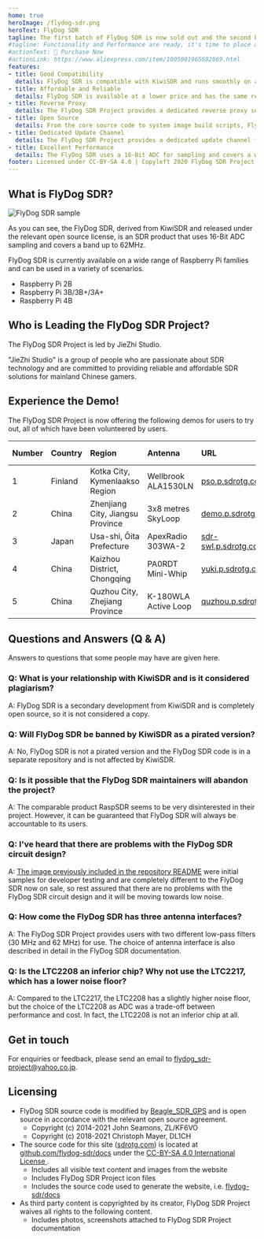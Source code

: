 ```yaml
---
home: true
heroImage: /flydog-sdr.png
heroText: FlyDog SDR
tagline: The first batch of FlyDog SDR is now sold out and the second batch will be available soon...
#tagline: Functionality and Performance are ready, it's time to place an order.
#actionText: 🛒 Purchase Now
#actionLink: https://www.aliexpress.com/item/1005001965682869.html
features:
- title: Good Compatibility
  details: FlyDog SDR is compatible with KiwiSDR and runs smoothly on a wide range of Raspberry Pi ARM based computer.
- title: Affordable and Reliable
  details: FlyDog SDR is available at a lower price and has the same reliability as KiwiSDR.
- title: Reverse Proxy
  details: The FlyDog SDR Project provides a dedicated reverse proxy server for external access to FlyDog SDR through the intranet and is configured with Content Delivery Network global acceleration.
- title: Open Source
  details: From the core source code to system image build scripts, FlyDog SDR is open source, leaving no malware and backdoors.
- title: Dedicated Update Channel
  details: The FlyDog SDR Project provides a dedicated update channel for FlyDog SDR, which is tested multiple times before release to ensure availability.
- title: Excellent Performance
  details: The FlyDog SDR uses a 16-Bit ADC for sampling and covers a wide bandwidth of up to 62 MHz, giving performance comparable to KiwiSDR.
footer: Licensed under CC-BY-SA 4.0 | Copyleft 2020 FlyDog SDR Project
---
```


## What is FlyDog SDR?

![FlyDog SDR sample](/sample.jpg "FlyDog SDR sample")

As you can see, the FlyDog SDR, derived from KiwiSDR and released under the relevant open source license, is an SDR product that uses 16-Bit ADC sampling and covers a band up to 62MHz.

FlyDog SDR is currently available on a wide range of Raspberry Pi families and can be used in a variety of scenarios.

 - Raspberry Pi 2B
 - Raspberry Pi 3B/3B+/3A+
 - Raspberry Pi 4B

## Who is Leading the FlyDog SDR Project?

The FlyDog SDR Project is led by JieZhi Studio.

"JieZhi Studio" is a group of people who are passionate about SDR technology and are committed to providing reliable and affordable SDR solutions for mainland Chinese gamers.

## Experience the Demo!

The FlyDog SDR Project is now offering the following demos for users to try out, all of which have been volunteered by users.

| Number | Country | Region | Antenna | URL | User Password |
| :--- | :--- | :--- | :--- | :--- | :--- |
| 1 | Finland | Kotka City, Kymenlaakso Region | Wellbrook ALA1530LN | [pso.p.sdrotg.com](http://pso.p.sdrotg.com/) | None |
| 2 | China | Zhenjiang City, Jiangsu Province | 3x8 metres SkyLoop | [demo.p.sdrotg.com](http://demo.p.sdrotg.com/) | `2020` |
| 3 | Japan | Usa-shi, Ōita Prefecture | ApexRadio 303WA-2 | [sdr-swl.p.sdrotg.com](http://sdr-swl.p.sdrotg.com/) | None |
| 4 | China | Kaizhou District, Chongqing | PA0RDT Mini-Whip | [yuki.p.sdrotg.com](http://yuki.p.sdrotg.com/) | None |
| 5 | China | Quzhou City, Zhejiang Province | K-180WLA Active Loop | [quzhou.p.sdrotg.com](http://quzhou.p.sdrotg.com/) | None |

## Questions and Answers (Q & A)

Answers to questions that some people may have are given here.

### Q: What is your relationship with KiwiSDR and is it considered plagiarism?

A: FlyDog SDR is a secondary development from KiwiSDR and is completely open source, so it is not considered a copy.

### Q: Will FlyDog SDR be banned by KiwiSDR as a pirated version?

A: No, FlyDog SDR is not a pirated version and the FlyDog SDR code is in a separate repository and is not affected by KiwiSDR.

### Q: Is it possible that the FlyDog SDR maintainers will abandon the project?

A: The comparable product RaspSDR seems to be very disinterested in their project. However, it can be guaranteed that FlyDog SDR will always be accountable to its users.

### Q: I've heard that there are problems with the FlyDog SDR circuit design?

A: [The image previously included in the repository README](https://i.loli.net/2020/08/28/8hHytJLSk5UlYRx.jpg) were initial samples for developer testing and are completely different to the FlyDog SDR now on sale, so rest assured that there are no problems with the FlyDog SDR circuit design and it will be moving towards low noise.

### Q: How come the FlyDog SDR has three antenna interfaces?

A: The FlyDog SDR Project provides users with two different low-pass filters (30 MHz and 62 MHz) for use. The choice of antenna interface is also described in detail in the FlyDog SDR documentation.

### Q: Is the LTC2208 an inferior chip? Why not use the LTC2217, which has a lower noise floor?

A: Compared to the LTC2217, the LTC2208 has a slightly higher noise floor, but the choice of the LTC2208 as ADC was a trade-off between performance and cost. In fact, the LTC2208 is not an inferior chip at all.

## Get in touch

For enquiries or feedback, please send an email to [flydog_sdr-project@yahoo.co.jp](mailto:flydog_sdr-project@yahoo.co.jp).

## Licensing

 - FlyDog SDR source code is modified by [Beagle_SDR_GPS](https://github.com/jks-prv/Beagle_SDR_GPS) and is open source in accordance with the relevant open source agreement.
    * Copyright (c) 2014-2021 John Seamons, ZL/KF6VO
    * Copyright (c) 2018-2021 Christoph Mayer, DL1CH
 - The source code for this site ([sdrotg.com](https://sdrotg.com)) is located at [github.com/flydog-sdr/docs](https://github.com/flydog-sdr/docs) under the [CC-BY-SA 4.0 International License ](https://creativecommons.org/licenses/by/4.0/deed.en).
    * Includes all visible text content and images from the website
    * Includes FlyDog SDR Project icon files
    * Includes the source code used to generate the website, i.e. [flydog-sdr/docs](https://github.com/flydog-sdr/docs)
 - As third party content is copyrighted by its creator, FlyDog SDR Project waives all rights to the following content.
    * Includes photos, screenshots attached to FlyDog SDR Project documentation
